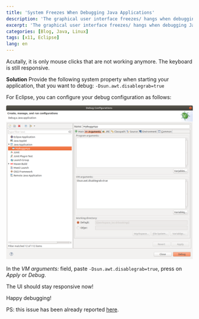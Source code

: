 ```yaml
---
title: 'System Freezes When Debugging Java Applications'
description: 'The graphical user interface freezes/ hangs when debugging Java applications under Linux.'
excerpt: 'The graphical user interface freezes/ hangs when debugging Java applications under Linux.'
categories: [Blog, Java, Linux]
tags: [x11, Eclipse]
lang: en
---
```



Acutally, it is only mouse clicks that are not working anymore. The keyboard is still responsive.

**Solution**
Provide the following system property when starting your application, that you want to debug:
`-Dsun.awt.disablegrab=true`

For Eclipse, you can configure your debug configuration as follows:

![eclipse-debugging-arguments](/images/buggyApp.png "Passing Parameters to an Application")

In the *VM arguments:* field, paste `-Dsun.awt.disablegrab=true`, press on *Apply* or *Debug*.

The UI should stay responsive now!

Happy debugging!

PS: this issue has been already reported [here](https://bugs.java.com/view_bug.do?bug_id=6714678).